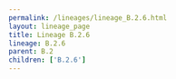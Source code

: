 ```yaml
---
permalink: /lineages/lineage_B.2.6.html
layout: lineage_page
title: Lineage B.2.6
lineage: B.2.6
parent: B.2
children: ['B.2.6']
---
```

